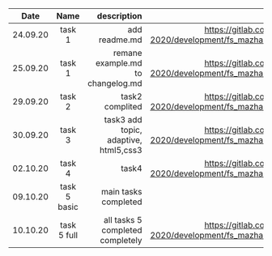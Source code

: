 | Date       | Name           | description      |  link|
| ------------- |:-------------:| --------------:|-------:|
| 24.09.20     | task 1         | add readme.md  |    https://gitlab.com/nc-samara-frontend-course-2020/development/fs_mazharov_alexandr/-/merge_requests/1    |
| 25.09.20     | task 1         | remane example.md to changelog.md|  https://gitlab.com/nc-samara-frontend-course-2020/development/fs_mazharov_alexandr/-/merge_requests/1     |
| 29.09.20     | task 2        | task2 complited |  https://gitlab.com/nc-samara-frontend-course-2020/development/fs_mazharov_alexandr/-/merge_requests/2     |
| 30.09.20     | task 3        | task3 add topic, adaptive, html5,css3 |  https://gitlab.com/nc-samara-frontend-course-2020/development/fs_mazharov_alexandr/-/merge_requests/3   |
| 02.10.20     | task 4        | task4 |  https://gitlab.com/nc-samara-frontend-course-2020/development/fs_mazharov_alexandr/-/merge_requests/4 |
| 09.10.20     | task 5 basic         |main tasks completed |   |
| 10.10.20     | task 5 full         |all tasks 5  completed completely |   https://gitlab.com/nc-samara-frontend-course-2020/development/fs_mazharov_alexandr/-/merge_requests/5|



